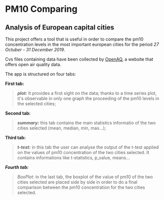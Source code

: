 # PM10 Comparing
## Analysis of European capital cities

This project offers a tool that is useful in order to compare the pm10 concentration levels in the most important european cities for the period *27 Octuber - 31 December 2019*.

Cvs files containing data have been collected by [OpenAQ](https://openaq.org/#/?_k=6jfjk3), a website that offers open air quality data.

The app is structured on four tabs:


**First tab:** 
>***plot:*** It provides a first sight on the data; thanks to a time series plot, it's observable in only one graph the proceeding of the pm10 levels in the selected cities;

**Second tab:** 
>***summary:*** this tab contains the main statistics informatio of the two cities selected (mean, median, min, max...);

**Third tab:** 
>***t-test:*** in this tab the user can analyse the output of the t-test applied on the values of pm10 concentration of the two cities selected. It contains informations like t-statistics, p_value, means...

***Fourth tab:*** 
>*BoxPlot:* in the last tab, the boxplot of the value of pm10 of the two cities selected are placed side by side in order to do a final comparison between the pm10 concentration for the two cities selected.
 
